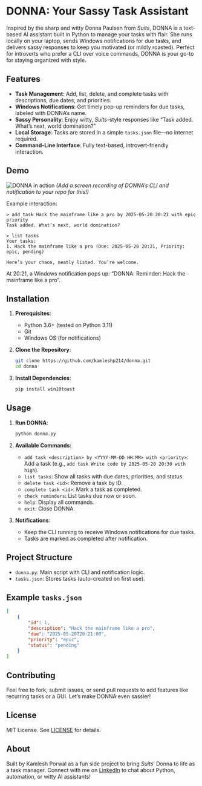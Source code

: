 # DONNA: Your Sassy Task Assistant

Inspired by the sharp and witty Donna Paulsen from *Suits*, DONNA is a text-based AI assistant built in Python to manage your tasks with flair. She runs locally on your laptop, sends Windows notifications for due tasks, and delivers sassy responses to keep you motivated (or mildly roasted). Perfect for introverts who prefer a CLI over voice commands, DONNA is your go-to for staying organized with style.

## Features

- **Task Management**: Add, list, delete, and complete tasks with descriptions, due dates, and priorities.
- **Windows Notifications**: Get timely pop-up reminders for due tasks, labeled with DONNA’s name.
- **Sassy Personality**: Enjoy witty, *Suits*-style responses like “Task added. What’s next, world domination?”
- **Local Storage**: Tasks are stored in a simple `tasks.json` file—no internet required.
- **Command-Line Interface**: Fully text-based, introvert-friendly interaction.

## Demo

![DONNA in action](demo.gif) *(Add a screen recording of DONNA’s CLI and notification to your repo for this!)*

Example interaction:
```
> add task Hack the mainframe like a pro by 2025-05-20 20:21 with epic priority
Task added. What’s next, world domination?

> list tasks
Your tasks:
1. Hack the mainframe like a pro (Due: 2025-05-20 20:21, Priority: epic, pending)

Here’s your chaos, neatly listed. You’re welcome.
```

At 20:21, a Windows notification pops up: “DONNA: Reminder: Hack the mainframe like a pro”.

## Installation

1. **Prerequisites**:
   - Python 3.6+ (tested on Python 3.11)
   - Git
   - Windows OS (for notifications)

2. **Clone the Repository**:
   ```bash
   git clone https://github.com/kamleshp214/donna.git
   cd donna
   ```

3. **Install Dependencies**:
   ```bash
   pip install win10toast
   ```

## Usage

1. **Run DONNA**:
   ```bash
   python donna.py
   ```

2. **Available Commands**:
   - `add task <description> by <YYYY-MM-DD HH:MM> with <priority>`: Add a task (e.g., `add task Write code by 2025-05-20 20:30 with high`).
   - `list tasks`: Show all tasks with due dates, priorities, and status.
   - `delete task <id>`: Remove a task by ID.
   - `complete task <id>`: Mark a task as completed.
   - `check reminders`: List tasks due now or soon.
   - `help`: Display all commands.
   - `exit`: Close DONNA.

3. **Notifications**:
   - Keep the CLI running to receive Windows notifications for due tasks.
   - Tasks are marked as completed after notification.

## Project Structure

- `donna.py`: Main script with CLI and notification logic.
- `tasks.json`: Stores tasks (auto-created on first use).

## Example `tasks.json`

```json
[
    {
        "id": 1,
        "description": "Hack the mainframe like a pro",
        "due": "2025-05-20T20:21:00",
        "priority": "epic",
        "status": "pending"
    }
]
```

## Contributing

Feel free to fork, submit issues, or send pull requests to add features like recurring tasks or a GUI. Let’s make DONNA even sassier!

## License

MIT License. See [LICENSE](LICENSE) for details.

## About

Built by Kamlesh Porwal as a fun side project to bring *Suits*’ Donna to life as a task manager. Connect with me on [LinkedIn](https://www.linkedin.com/in/kamleshp214) to chat about Python, automation, or witty AI assistants!
